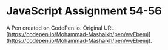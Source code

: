 # JavaScript Assignment 54-56

A Pen created on CodePen.io. Original URL: [https://codepen.io/Mohammad-Mashaikh/pen/wvEbemj](https://codepen.io/Mohammad-Mashaikh/pen/wvEbemj).


